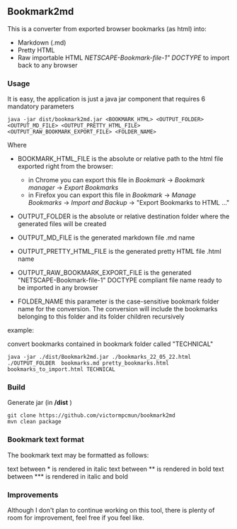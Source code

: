 ## Bookmark2md

This is a converter from exported browser bookmarks (as html) into:

* Markdown (.md)
* Pretty HTML
* Raw importable HTML *NETSCAPE-Bookmark-file-1" DOCTYPE* to import back to any browser


### Usage

It is easy, the application is just a java jar component that requires 6 mandatory parameters

```	
java -jar dist/bookmark2md.jar <BOOKMARK_HTML> <OUTPUT_FOLDER> <OUTPUT_MD_FILE> <OUTPUT_PRETTY_HTML_FILE> <OUTPUT_RAW_BOOKMARK_EXPORT_FILE> <FOLDER_NAME>
```	
Where

- BOOKMARK_HTML_FILE is the absolute or relative path to the html file exported right from the browser:
  - in Chrome you can export this file in *Bookmark* -> *Bookmark manager* -> *Export Bookmarks*
  - in Firefox you can export this file in *Bookmark* -> *Manage Bookmarks* -> *Import and Backup* -> "Export Bookmarks to HTML ..."
  
- OUTPUT_FOLDER is the absolute or relative destination folder where the generated files will be created
- OUTPUT_MD_FILE is the generated markdown file .md name
- OUTPUT_PRETTY_HTML_FILE is the generated pretty HTML file .html name
- OUTPUT_RAW_BOOKMARK_EXPORT_FILE is the generated "NETSCAPE-Bookmark-file-1" DOCTYPE compliant file name ready to be imported in any browser
- FOLDER_NAME this parameter is the case-sensitive bookmark folder name for the conversion. The conversion will include the bookmarks belonging to this folder and its folder children recursively


example:

convert bookmarks contained in bookmark folder called "TECHNICAL"

```	
java -jar ./dist/Bookmark2md.jar ./bookmarks_22_05_22.html  ./OUTPUT_FOLDER  bookmarks.md pretty_bookmarks.html bookmarks_to_import.html TECHNICAL
```	

### Build

Generate jar (in **/dist** )

```	
git clone https://github.com/victormpcmun/bookmark2md	
mvn clean package	
```

### Bookmark text format

The bookmark text may be formatted as follows:

text between * is rendered in italic
text between ** is rendered in bold
text between *** is rendered in italic and bold


### Improvements

Although I don't plan to continue working on this tool, there is plenty of room for improvement, feel free if you feel like.

